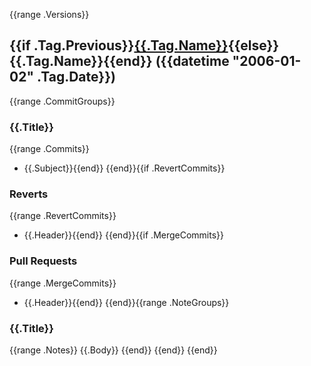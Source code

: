 {{range .Versions}}
<a name="{{.Tag.Name}}"></a>
## {{if .Tag.Previous}}[{{.Tag.Name}}]({{$.Info.RepositoryURL}}/compare/{{.Tag.Previous.Name}}...{{.Tag.Name}}){{else}}{{.Tag.Name}}{{end}} ({{datetime "2006-01-02" .Tag.Date}})
{{range .CommitGroups}}
### {{.Title}}
{{range .Commits}}
* {{.Subject}}{{end}}
{{end}}{{if .RevertCommits}}
### Reverts
{{range .RevertCommits}}
* {{.Header}}{{end}}
{{end}}{{if .MergeCommits}}
### Pull Requests
{{range .MergeCommits}}
* {{.Header}}{{end}}
{{end}}{{range .NoteGroups}}
### {{.Title}}
{{range .Notes}}
{{.Body}}
{{end}}
{{end}}
{{end}}